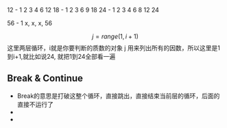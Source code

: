 12 - 1 2 3 4 6 12
18 - 1 2 3 6 9 18
24 - 1 2 3 4 6 8 12 24

56 - 1 x, x, x, 56




$$
j = range(1, i+1) 
$$
这里两层循环，i就是你要判断的质数的对象
j 用来列出所有的因数，所以这里是1到i+1,就比如说24, 就把1到24全部看一遍



## Break & Continue
- Break的意思是打破这整个循环，直接跳出，直接结束当前层的循环，后面的直接不运行了
- 
- 
